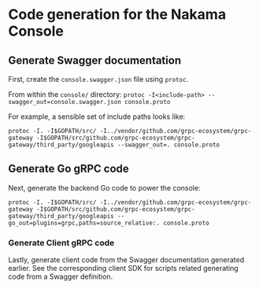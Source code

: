 # Code generation for the Nakama Console

## Generate Swagger documentation

First, create the `console.swagger.json` file using `protoc`.

From within the `console/` directory:
`protoc -I<include-path> --swagger_out=console.swagger.json console.proto`

For example, a sensible set of include paths looks like:

`protoc -I. -I$GOPATH/src/ -I../vendor/github.com/grpc-ecosystem/grpc-gateway -I$GOPATH/src/github.com/grpc-ecosystem/grpc-gateway/third_party/googleapis --swagger_out=. console.proto`

## Generate Go gRPC code

Next, generate the backend Go code to power the console:

`protoc -I. -I$GOPATH/src/ -I../vendor/github.com/grpc-ecosystem/grpc-gateway -I$GOPATH/src/github.com/grpc-ecosystem/grpc-gateway/third_party/googleapis --go_out=plugins=grpc,paths=source_relative:. console.proto`

### Generate Client gRPC code

Lastly, generate client code from the Swagger documentation generated earlier. See the corresponding client SDK for scripts related generating code from a Swagger definition.